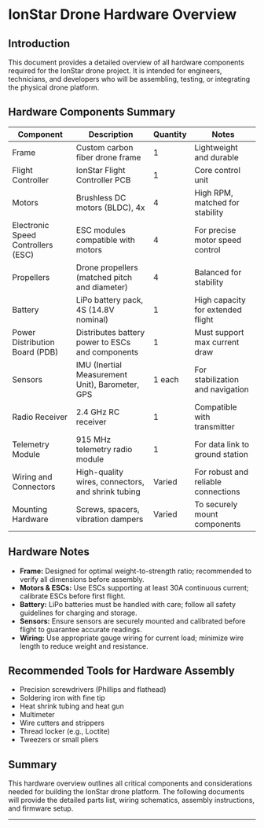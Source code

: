 # IonStar Drone Hardware Overview

## Introduction
This document provides a detailed overview of all hardware components required for the IonStar drone project. It is intended for engineers, technicians, and developers who will be assembling, testing, or integrating the physical drone platform.

## Hardware Components Summary

| Component           | Description                                     | Quantity | Notes                          |
|---------------------|------------------------------------------------|----------|--------------------------------|
| Frame               | Custom carbon fiber drone frame                 | 1        | Lightweight and durable        |
| Flight Controller   | IonStar Flight Controller PCB                   | 1        | Core control unit              |
| Motors              | Brushless DC motors (BLDC), 4x                   | 4        | High RPM, matched for stability |
| Electronic Speed Controllers (ESC) | ESC modules compatible with motors         | 4        | For precise motor speed control |
| Propellers          | Drone propellers (matched pitch and diameter)  | 4        | Balanced for stability         |
| Battery             | LiPo battery pack, 4S (14.8V nominal)           | 1        | High capacity for extended flight |
| Power Distribution Board (PDB) | Distributes battery power to ESCs and components | 1 | Must support max current draw  |
| Sensors             | IMU (Inertial Measurement Unit), Barometer, GPS| 1 each   | For stabilization and navigation|
| Radio Receiver      | 2.4 GHz RC receiver                              | 1        | Compatible with transmitter    |
| Telemetry Module    | 915 MHz telemetry radio module                   | 1        | For data link to ground station|
| Wiring and Connectors | High-quality wires, connectors, and shrink tubing | Varied   | For robust and reliable connections |
| Mounting Hardware   | Screws, spacers, vibration dampers               | Varied   | To securely mount components   |

## Hardware Notes

- **Frame:** Designed for optimal weight-to-strength ratio; recommended to verify all dimensions before assembly.
- **Motors & ESCs:** Use ESCs supporting at least 30A continuous current; calibrate ESCs before first flight.
- **Battery:** LiPo batteries must be handled with care; follow all safety guidelines for charging and storage.
- **Sensors:** Ensure sensors are securely mounted and calibrated before flight to guarantee accurate readings.
- **Wiring:** Use appropriate gauge wiring for current load; minimize wire length to reduce weight and resistance.

## Recommended Tools for Hardware Assembly

- Precision screwdrivers (Phillips and flathead)
- Soldering iron with fine tip
- Heat shrink tubing and heat gun
- Multimeter
- Wire cutters and strippers
- Thread locker (e.g., Loctite)
- Tweezers or small pliers

## Summary

This hardware overview outlines all critical components and considerations needed for building the IonStar drone platform. The following documents will provide the detailed parts list, wiring schematics, assembly instructions, and firmware setup.

---
